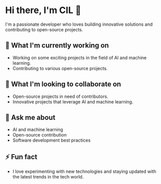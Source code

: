 # Hi there, I'm CIL 👋

I'm a passionate developer who loves building innovative solutions and contributing to open-source projects.

## 🌱 What I'm currently working on
- Working on some exciting projects in the field of AI and machine learning.
- Contributing to various open-source projects.

## 🔭 What I'm looking to collaborate on
- Open-source projects in need of contributors.
- Innovative projects that leverage AI and machine learning.

## 💬 Ask me about
- AI and machine learning
- Open-source contribution
- Software development best practices

## ⚡ Fun fact
- I love experimenting with new technologies and staying updated with the latest trends in the tech world.
